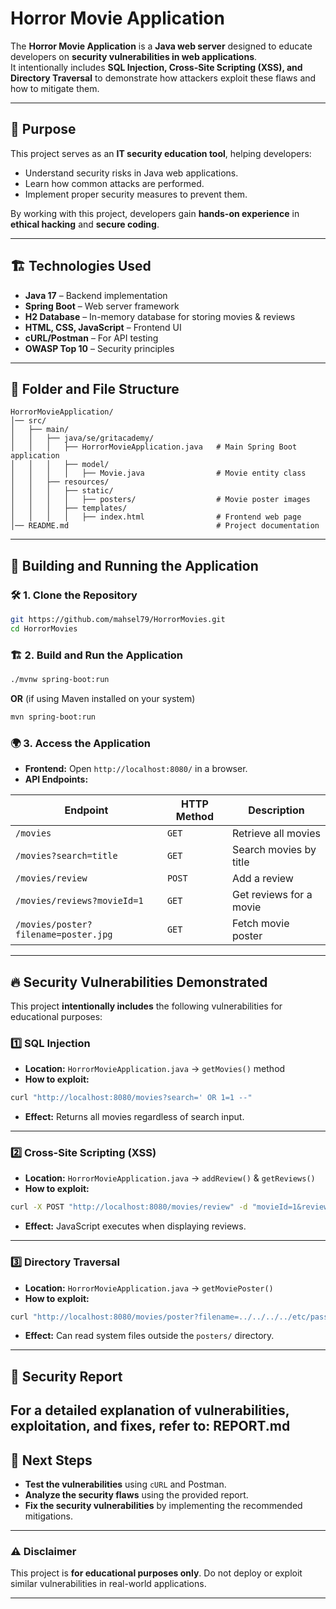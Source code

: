 # Horror Movie Application

The **Horror Movie Application** is a **Java web server** designed to educate developers on **security vulnerabilities in web applications**.  
It intentionally includes **SQL Injection, Cross-Site Scripting (XSS), and Directory Traversal** to demonstrate how attackers exploit these flaws and how to mitigate them.

---

## 📌 Purpose  
This project serves as an **IT security education tool**, helping developers:  
- Understand security risks in Java web applications.  
- Learn how common attacks are performed.  
- Implement proper security measures to prevent them.  

By working with this project, developers gain **hands-on experience** in **ethical hacking** and **secure coding**.  

---

## 🏗️ Technologies Used  

- **Java 17** – Backend implementation  
- **Spring Boot** – Web server framework  
- **H2 Database** – In-memory database for storing movies & reviews  
- **HTML, CSS, JavaScript** – Frontend UI  
- **cURL/Postman** – For API testing  
- **OWASP Top 10** – Security principles  

---

## 📂 Folder and File Structure  

```
HorrorMovieApplication/
│── src/
│   ├── main/
│   │   ├── java/se/gritacademy/
│   │   │   ├── HorrorMovieApplication.java   # Main Spring Boot application
│   │   │   ├── model/
│   │   │   │   ├── Movie.java                # Movie entity class
│   │   ├── resources/
│   │   │   ├── static/
│   │   │   │   ├── posters/                  # Movie poster images
│   │   │   ├── templates/
│   │   │   │   ├── index.html                # Frontend web page
│── README.md                                 # Project documentation

```

---

## 🚀 Building and Running the Application  

### 🛠 1. Clone the Repository  
```sh
git https://github.com/mahsel79/HorrorMovies.git  
cd HorrorMovies 
```

### 🏗 2. Build and Run the Application  
```sh
./mvnw spring-boot:run  
```
**OR** (if using Maven installed on your system)  
```sh
mvn spring-boot:run  
```

### 🌍 3. Access the Application  
- **Frontend:** Open `http://localhost:8080/` in a browser.  
- **API Endpoints:**  

| Endpoint  | HTTP Method | Description |
|-----------|------------|-------------|
| `/movies` | `GET` | Retrieve all movies |
| `/movies?search=title` | `GET` | Search movies by title |
| `/movies/review` | `POST` | Add a review |
| `/movies/reviews?movieId=1` | `GET` | Get reviews for a movie |
| `/movies/poster?filename=poster.jpg` | `GET` | Fetch movie poster |

---

## 🔥 Security Vulnerabilities Demonstrated  

This project **intentionally includes** the following vulnerabilities for educational purposes:

### 1️⃣ SQL Injection  
- **Location:** `HorrorMovieApplication.java` → `getMovies()` method  
- **How to exploit:**  
```sh
curl "http://localhost:8080/movies?search=' OR 1=1 --"
```
- **Effect:** Returns all movies regardless of search input.  

---

### 2️⃣ Cross-Site Scripting (XSS)  
- **Location:** `HorrorMovieApplication.java` → `addReview()` & `getReviews()`  
- **How to exploit:**  
```sh
curl -X POST "http://localhost:8080/movies/review" -d "movieId=1&review=<script>alert('XSS!')</script>"
```
- **Effect:** JavaScript executes when displaying reviews.  

---

### 3️⃣ Directory Traversal  
- **Location:** `HorrorMovieApplication.java` → `getMoviePoster()`  
- **How to exploit:**  
```sh
curl "http://localhost:8080/movies/poster?filename=../../../../etc/passwd"
```
- **Effect:** Can read system files outside the `posters/` directory.  

---

## 📖 Security Report  

For a **detailed explanation of vulnerabilities, exploitation, and fixes**, refer to: REPORT.md
---

## 📌 Next Steps  

- **Test the vulnerabilities** using `cURL` and Postman.  
- **Analyze the security flaws** using the provided report.  
- **Fix the security vulnerabilities** by implementing the recommended mitigations.  

---

### ⚠️ **Disclaimer**  
This project is **for educational purposes only**. Do not deploy or exploit similar vulnerabilities in real-world applications.  

---

